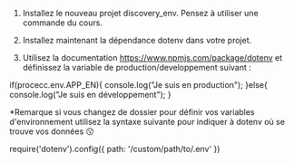 1. Installez le nouveau projet discovery_env. Pensez à utiliser une commande du cours.

2. Installez maintenant la dépendance dotenv dans votre projet.

3. Utilisez la documentation https://www.npmjs.com/package/dotenv et définissez la variable de production/developpement suivant :

if(procecc.env.APP_EN){
console.log("Je suis en production");
}else{
console.log("Je suis en développement");
}


*Remarque si vous changez de dossier pour définir vos variables d'environnement utilisez la syntaxe suivante pour indiquer à dotenv où se trouve vos données 😗

require('dotenv').config({ path: '/custom/path/to/.env' })